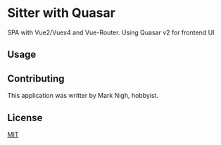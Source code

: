 # Sitter with Quasar

SPA with Vue2/Vuex4 and Vue-Router. Using Quasar v2 for frontend UI

## Usage

## Contributing

This application was writter by Mark Nigh, hobbyist.

## License

[MIT](https://choosealicense.com/licenses/mit/)
